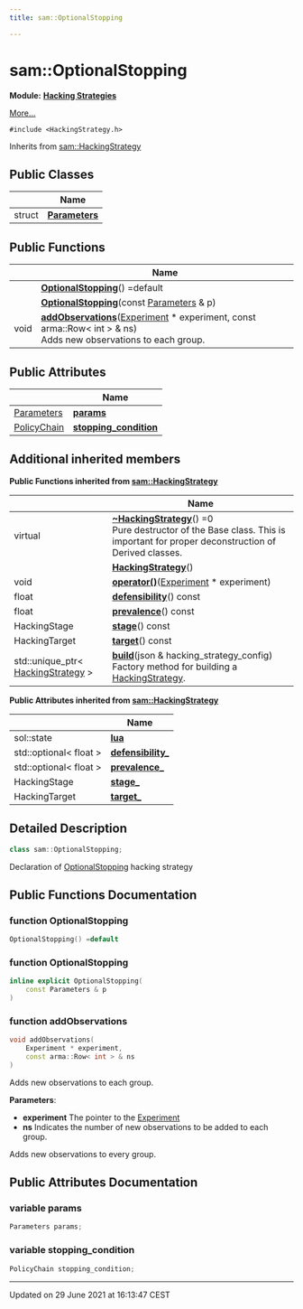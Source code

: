 ```yaml
---
title: sam::OptionalStopping

---
```


# sam::OptionalStopping

**Module:** **[Hacking Strategies](/doxygen/Modules/group___hacking_strategies/)**



 [More...](#detailed-description)


`#include <HackingStrategy.h>`

Inherits from [sam::HackingStrategy](/doxygen/Classes/classsam_1_1_hacking_strategy/)

## Public Classes

|                | Name           |
| -------------- | -------------- |
| struct | **[Parameters](/doxygen/Classes/structsam_1_1_optional_stopping_1_1_parameters/)**  |

## Public Functions

|                | Name           |
| -------------- | -------------- |
| | **[OptionalStopping](/doxygen/Classes/classsam_1_1_optional_stopping/#function-optionalstopping)**() =default |
| | **[OptionalStopping](/doxygen/Classes/classsam_1_1_optional_stopping/#function-optionalstopping)**(const [Parameters](/doxygen/Classes/structsam_1_1_optional_stopping_1_1_parameters/) & p) |
| void | **[addObservations](/doxygen/Classes/classsam_1_1_optional_stopping/#function-addobservations)**([Experiment](/doxygen/Classes/classsam_1_1_experiment/) * experiment, const arma::Row< int > & ns)<br>Adds new observations to each group.  |

## Public Attributes

|                | Name           |
| -------------- | -------------- |
| [Parameters](/doxygen/Classes/structsam_1_1_optional_stopping_1_1_parameters/) | **[params](/doxygen/Classes/classsam_1_1_optional_stopping/#variable-params)**  |
| [PolicyChain](/doxygen/Classes/structsam_1_1_policy_chain/) | **[stopping_condition](/doxygen/Classes/classsam_1_1_optional_stopping/#variable-stopping_condition)**  |

## Additional inherited members

**Public Functions inherited from [sam::HackingStrategy](/doxygen/Classes/classsam_1_1_hacking_strategy/)**

|                | Name           |
| -------------- | -------------- |
| virtual | **[~HackingStrategy](/doxygen/Classes/classsam_1_1_hacking_strategy/#function-~hackingstrategy)**() =0<br>Pure destructor of the Base class. This is important for proper deconstruction of Derived classes.  |
| | **[HackingStrategy](/doxygen/Classes/classsam_1_1_hacking_strategy/#function-hackingstrategy)**() |
| void | **[operator()](/doxygen/Classes/classsam_1_1_hacking_strategy/#function-operator())**([Experiment](/doxygen/Classes/classsam_1_1_experiment/) * experiment) |
| float | **[defensibility](/doxygen/Classes/classsam_1_1_hacking_strategy/#function-defensibility)**() const |
| float | **[prevalence](/doxygen/Classes/classsam_1_1_hacking_strategy/#function-prevalence)**() const |
| HackingStage | **[stage](/doxygen/Classes/classsam_1_1_hacking_strategy/#function-stage)**() const |
| HackingTarget | **[target](/doxygen/Classes/classsam_1_1_hacking_strategy/#function-target)**() const |
| std::unique_ptr< [HackingStrategy](/doxygen/Classes/classsam_1_1_hacking_strategy/) > | **[build](/doxygen/Classes/classsam_1_1_hacking_strategy/#function-build)**(json & hacking_strategy_config)<br>Factory method for building a [HackingStrategy](/doxygen/Classes/classsam_1_1_hacking_strategy/).  |

**Public Attributes inherited from [sam::HackingStrategy](/doxygen/Classes/classsam_1_1_hacking_strategy/)**

|                | Name           |
| -------------- | -------------- |
| sol::state | **[lua](/doxygen/Classes/classsam_1_1_hacking_strategy/#variable-lua)**  |
| std::optional< float > | **[defensibility_](/doxygen/Classes/classsam_1_1_hacking_strategy/#variable-defensibility_)**  |
| std::optional< float > | **[prevalence_](/doxygen/Classes/classsam_1_1_hacking_strategy/#variable-prevalence_)**  |
| HackingStage | **[stage_](/doxygen/Classes/classsam_1_1_hacking_strategy/#variable-stage_)**  |
| HackingTarget | **[target_](/doxygen/Classes/classsam_1_1_hacking_strategy/#variable-target_)**  |


## Detailed Description

```cpp
class sam::OptionalStopping;
```


Declaration of [OptionalStopping](/doxygen/Classes/classsam_1_1_optional_stopping/) hacking strategy 

## Public Functions Documentation

### function OptionalStopping

```cpp
OptionalStopping() =default
```


### function OptionalStopping

```cpp
inline explicit OptionalStopping(
    const Parameters & p
)
```


### function addObservations

```cpp
void addObservations(
    Experiment * experiment,
    const arma::Row< int > & ns
)
```

Adds new observations to each group. 

**Parameters**: 

  * **experiment** The pointer to the [Experiment](/doxygen/Classes/classsam_1_1_experiment/)
  * **ns** Indicates the number of new observations to be added to each group. 


Adds new observations to every group.


## Public Attributes Documentation

### variable params

```cpp
Parameters params;
```


### variable stopping_condition

```cpp
PolicyChain stopping_condition;
```


-------------------------------

Updated on 29 June 2021 at 16:13:47 CEST